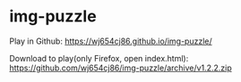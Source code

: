 # img-puzzle
Play in Github: https://wj654cj86.github.io/img-puzzle/

Download to play(only Firefox, open index.html): https://github.com/wj654cj86/img-puzzle/archive/v1.2.2.zip
